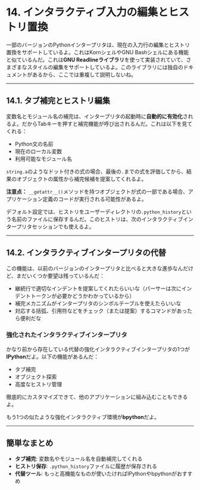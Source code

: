 <!-- claude_translate/tutorial_014.md -->

# 14. インタラクティブ入力の編集とヒストリ置換

一部のバージョンのPythonインタープリタは、現在の入力行の編集とヒストリ置換をサポートしているよ。これはKornシェルやGNU Bashシェルにある機能と似ているんだ。これは**GNU Readlineライブラリ**を使って実装されていて、さまざまなスタイルの編集をサポートしているよ。このライブラリには独自のドキュメントがあるから、ここでは重複して説明しないね。

---

## 14.1. タブ補完とヒストリ編集

変数名とモジュール名の補完は、インタープリタの起動時に**自動的に有効化**されるよ。だからTabキーを押すと補完機能が呼び出されるんだ。これは以下を見てくれる：

- Python文の名前
- 現在のローカル変数
- 利用可能なモジュール名

`string.a`のようなドット付きの式の場合、最後の`.`までの式を評価してから、結果のオブジェクトの属性から補完候補を提案してくれるよ。

**注意点：**
`__getattr__()`メソッドを持つオブジェクトが式の一部である場合、アプリケーション定義のコードが実行される可能性があるよ。

デフォルト設定では、ヒストリをユーザーディレクトリの`.python_history`という名前のファイルに保存するんだ。このヒストリは、次のインタラクティブインタープリタセッションでも使えるよ。

---

## 14.2. インタラクティブインタープリタの代替

この機能は、以前のバージョンのインタープリタと比べると大きな進歩なんだけど、まだいくつか要望は残っているんだ：

- 継続行で適切なインデントを提案してくれたらいいな（パーサーは次にインデントトークンが必要かどうかわかっているから）
- 補完メカニズムがインタープリタのシンボルテーブルを使えたらいいな
- 対応する括弧、引用符などをチェック（または提案）するコマンドがあったら便利だな

### 強化されたインタラクティブインタープリタ

かなり前から存在している代替の強化インタラクティブインタープリタの1つが**IPython**だよ。以下の機能があるんだ：

- タブ補完
- オブジェクト探索
- 高度なヒストリ管理

徹底的にカスタマイズできて、他のアプリケーションに組み込むこともできるよ。

もう1つの似たような強化インタラクティブ環境が**bpython**だよ。

---

## 簡単なまとめ

- **タブ補完**: 変数名やモジュール名を自動補完してくれる
- **ヒストリ保存**: `.python_history`ファイルに履歴が保存される
- **代替ツール**: もっと高機能なものが使いたければIPythonやbpythonがおすすめ